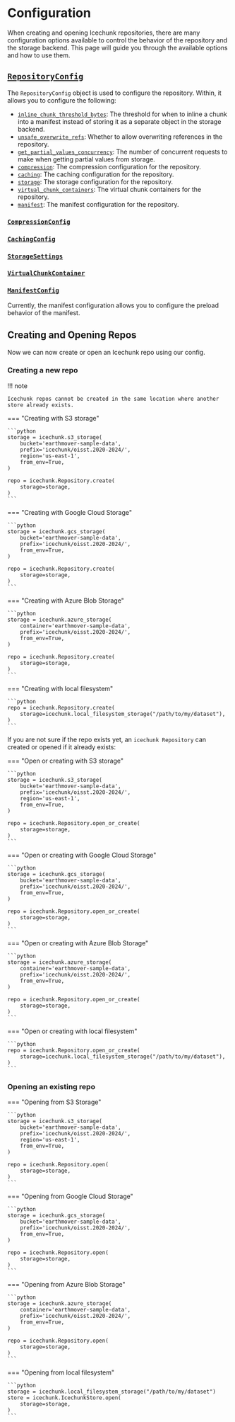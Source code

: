 # Configuration

When creating and opening Icechunk repositories, there are many configuration options available to control the behavior of the repository and the storage backend. This page will guide you through the available options and how to use them.

## [`RepositoryConfig`](./reference.md#icechunk.RepositoryConfig)

The `RepositoryConfig` object is used to configure the repository. Within, it allows you to configure the following:

- [`inline_chunk_threshold_bytes`](./reference.md#icechunk.RepositoryConfig.inline_chunk_threshold_bytes): The threshold for when to inline a chunk into a manifest instead of storing it as a separate object in the storage backend.
- [`unsafe_overwrite_refs`](./reference.md#icechunk.RepositoryConfig.unsafe_overwrite_refs): Whether to allow overwriting references in the repository.
- [`get_partial_values_concurrency`](./reference.md#icechunk.RepositoryConfig.get_partial_values_concurrency): The number of concurrent requests to make when getting partial values from storage.
- [`compression`](./reference.md#icechunk.RepositoryConfig.compression): The compression configuration for the repository.
- [`caching`](./reference.md#icechunk.RepositoryConfig.caching): The caching configuration for the repository.
- [`storage`](./reference.md#icechunk.RepositoryConfig.storage): The storage configuration for the repository.
- [`virtual_chunk_containers`](./reference.md#icechunk.RepositoryConfig.virtual_chunk_containers): The virtual chunk containers for the repository.
- [`manifest`](./reference.md#icechunk.RepositoryConfig.manifest): The manifest configuration for the repository.

### [`CompressionConfig`](./reference.md#icechunk.CompressionConfig)

### [`CachingConfig`](./reference.md#icechunk.CachingConfig)

### [`StorageSettings`](./reference.md#icechunk.StorageSettings)

### [`VirtualChunkContainer`](./reference.md#icechunk.VirtualChunkContainer)

### [`ManifestConfig`](./reference.md#icechunk.ManifestConfig)

Currently, the manifest configuration allows you to configure the preload behavior of the manifest.

## Creating and Opening Repos

Now we can now create or open an Icechunk repo using our config.

### Creating a new repo

!!! note

    Icechunk repos cannot be created in the same location where another store already exists.

=== "Creating with S3 storage"

    ```python
    storage = icechunk.s3_storage(
        bucket='earthmover-sample-data',
        prefix='icechunk/oisst.2020-2024/',
        region='us-east-1',
        from_env=True,
    )

    repo = icechunk.Repository.create(
        storage=storage,
    )
    ```

=== "Creating with Google Cloud Storage"

    ```python
    storage = icechunk.gcs_storage(
        bucket='earthmover-sample-data',
        prefix='icechunk/oisst.2020-2024/',
        from_env=True,
    )

    repo = icechunk.Repository.create(
        storage=storage,
    )
    ```

=== "Creating with Azure Blob Storage"

    ```python
    storage = icechunk.azure_storage(
        container='earthmover-sample-data',
        prefix='icechunk/oisst.2020-2024/',
        from_env=True,
    )

    repo = icechunk.Repository.create(
        storage=storage,
    )
    ```

=== "Creating with local filesystem"

    ```python
    repo = icechunk.Repository.create(
        storage=icechunk.local_filesystem_storage("/path/to/my/dataset"),
    )
    ```

If you are not sure if the repo exists yet, an `icechunk Repository` can created or opened if it already exists:

=== "Open or creating with S3 storage"

    ```python
    storage = icechunk.s3_storage(
        bucket='earthmover-sample-data',
        prefix='icechunk/oisst.2020-2024/',
        region='us-east-1',
        from_env=True,
    )

    repo = icechunk.Repository.open_or_create(
        storage=storage,
    )
    ```

=== "Open or creating with Google Cloud Storage"

    ```python
    storage = icechunk.gcs_storage(
        bucket='earthmover-sample-data',
        prefix='icechunk/oisst.2020-2024/',
        from_env=True,
    )

    repo = icechunk.Repository.open_or_create(
        storage=storage,
    )
    ```

=== "Open or creating with Azure Blob Storage"

    ```python
    storage = icechunk.azure_storage(
        container='earthmover-sample-data',
        prefix='icechunk/oisst.2020-2024/',
        from_env=True,
    )

    repo = icechunk.Repository.open_or_create(
        storage=storage,
    )
    ```

=== "Open or creating with local filesystem"

    ```python
    repo = icechunk.Repository.open_or_create(
        storage=icechunk.local_filesystem_storage("/path/to/my/dataset"),
    )
    ```

### Opening an existing repo

=== "Opening from S3 Storage"

    ```python
    storage = icechunk.s3_storage(
        bucket='earthmover-sample-data',
        prefix='icechunk/oisst.2020-2024/',
        region='us-east-1',
        from_env=True,
    )

    repo = icechunk.Repository.open(
        storage=storage,
    )
    ```

=== "Opening from Google Cloud Storage"

    ```python
    storage = icechunk.gcs_storage(
        bucket='earthmover-sample-data',
        prefix='icechunk/oisst.2020-2024/',
        from_env=True,
    )

    repo = icechunk.Repository.open(
        storage=storage,
    )
    ```

=== "Opening from Azure Blob Storage"

    ```python
    storage = icechunk.azure_storage(
        container='earthmover-sample-data',
        prefix='icechunk/oisst.2020-2024/',
        from_env=True,
    )

    repo = icechunk.Repository.open(
        storage=storage,
    )
    ```

=== "Opening from local filesystem"

    ```python
    storage = icechunk.local_filesystem_storage("/path/to/my/dataset")
    store = icechunk.IcechunkStore.open(
        storage=storage,
    )
    ```
